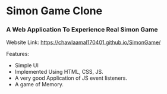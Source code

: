 # Simon Game Clone

### A Web Application To Experience Real Simon Game

Website Link: https://chawlaamal170401.github.io/SimonGame/

Features:
- Simple UI
- Implemented Using HTML, CSS, JS.
- A very good Application of JS event listeners.
- A game of Memory.
